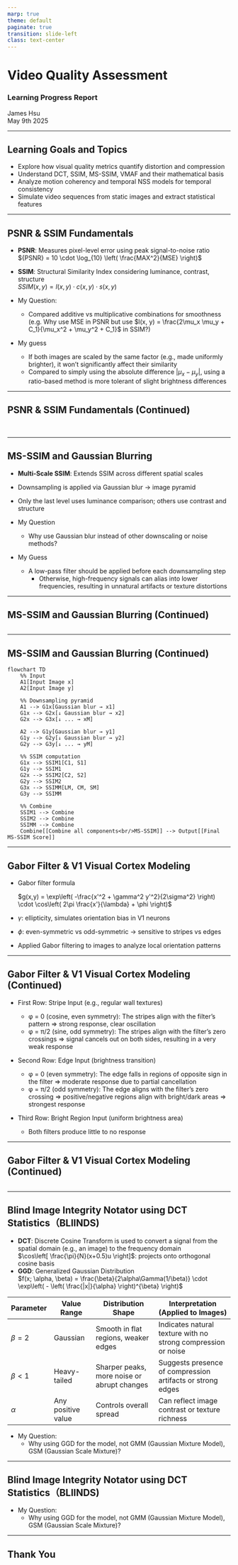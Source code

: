 ```yaml
---
marp: true
theme: default
paginate: true
transition: slide-left
class: text-center
---
```


# Video Quality Assessment
### Learning Progress Report  
James Hsu  
May 9th 2025

---

## Learning Goals and Topics

- Explore how visual quality metrics quantify distortion and compression
- Understand DCT, SSIM, MS-SSIM, VMAF and their mathematical basis
- Analyze motion coherency and temporal NSS models for temporal consistency
- Simulate video sequences from static images and extract statistical features

---

## PSNR & SSIM Fundamentals

- **PSNR**: Measures pixel-level error using peak signal-to-noise ratio  
  ${PSNR} = 10 \cdot \log_{10} \left( \frac{MAX^2}{MSE} \right)$

- **SSIM**: Structural Similarity Index considering luminance, contrast, structure  
  $SSIM(x,y) = l(x,y) \cdot c(x,y) \cdot s(x,y)$

- My Question:
  - Compared additive vs multiplicative combinations for smoothness (e.g. Why use MSE in PSNR but use $l(x, y) = \frac{2\mu_x \mu_y + C_1}{\mu_x^2 + \mu_y^2 + C_1}$ in SSIM?)

- My guess
  - If both images are scaled by the same factor (e.g., made uniformly brighter), it won’t significantly affect their similarity
  - Compared to simply using the absolute difference $|\mu_x - \mu_y|$, using a ratio-based method is more tolerant of slight brightness differences

---

## PSNR & SSIM Fundamentals (Continued)

<img
  class="absolute w-100"
  src="./images/250509/squared_diff.png"
  alt=""
/>
<img
  class="absolute -right-2 w-100"
  src="./images/250509/product_ratio.png"
  alt=""
/>

---

## MS-SSIM and Gaussian Blurring

- **Multi-Scale SSIM**: Extends SSIM across different spatial scales

- Downsampling is applied via Gaussian blur → image pyramid 

- Only the last level uses luminance comparison; others use contrast and structure

- My Question
  - Why use Gaussian blur instead of other downscaling or noise methods?

- My Guess
  - A low-pass filter should be applied before each downsampling step
	- Otherwise, high-frequency signals can alias into lower frequencies, resulting in unnatural artifacts or texture distortions

---

## MS-SSIM and Gaussian Blurring (Continued)

<img
  class=""
  src="./images/250509/Gaussian Blur + Downscale (128×128).png"
  alt=""
/>

---

## MS-SSIM and Gaussian Blurring (Continued)

```mermaid {theme: 'neutral', scale: 0.8}
flowchart TD
    %% Input
    A1[Input Image x]
    A2[Input Image y]

    %% Downsampling pyramid
    A1 --> G1x[Gaussian blur → x1]
    G1x --> G2x[↓ Gaussian blur → x2]
    G2x --> G3x[↓ ... → xM]

    A2 --> G1y[Gaussian blur → y1]
    G1y --> G2y[↓ Gaussian blur → y2]
    G2y --> G3y[↓ ... → yM]

    %% SSIM computation
    G1x --> SSIM1[C1, S1]
    G1y --> SSIM1
    G2x --> SSIM2[C2, S2]
    G2y --> SSIM2
    G3x --> SSIMM[LM, CM, SM]
    G3y --> SSIMM

    %% Combine
    SSIM1 --> Combine
    SSIM2 --> Combine
    SSIMM --> Combine
    Combine[[Combine all components<br/>MS-SSIM]] --> Output[[Final MS-SSIM Score]]
```

---

## Gabor Filter & V1 Visual Cortex Modeling

- Gabor filter formula  
  
  $g(x,y) = \exp\left( -\frac{x'^2 + \gamma^2 y'^2}{2\sigma^2} \right) \cdot \cos\left( 2\pi \frac{x'}{\lambda} + \phi \right)$

- $\gamma$: ellipticity, simulates orientation bias in V1 neurons  
- $\phi$: even-symmetric vs odd-symmetric → sensitive to stripes vs edges  
- Applied Gabor filtering to images to analyze local orientation patterns

---

## Gabor Filter & V1 Visual Cortex Modeling (Continued)

- First Row: Stripe Input (e.g., regular wall textures)
	- φ = 0 (cosine, even symmetry): The stripes align with the filter’s pattern ⇒ strong response, clear oscillation
	- φ = π/2 (sine, odd symmetry): The stripes align with the filter’s zero crossings ⇒ signal cancels out on both sides, resulting in a very weak response

- Second Row: Edge Input (brightness transition)
	- φ = 0 (even symmetry): The edge falls in regions of opposite sign in the filter ⇒ moderate response due to partial cancellation
  - φ = π/2 (odd symmetry): The edge aligns with the filter’s zero crossing ⇒ positive/negative regions align with bright/dark areas ⇒ strongest response

- Third Row: Bright Region Input (uniform brightness area)
	- Both filters produce little to no response
---

## Gabor Filter & V1 Visual Cortex Modeling (Continued)

<img
  class="absolute w-200"
  src="./images/250509/phi.png"
  alt=""
/>

---

## Blind Image Integrity Notator using DCT Statistics（BLIINDS)
 
- **DCT**: Discrete Cosine Transform is used to convert a signal from the spatial domain (e.g., an image) to the frequency domain <br>
  $\cos\left[ \frac{\pi}{N}(x+0.5)u \right]$: projects onto orthogonal cosine basis
- **GGD**: Generalized Gaussian Distribution <br>
  $f(x; \alpha, \beta) = \frac{\beta}{2\alpha\Gamma(1/\beta)} \cdot \exp\left( - \left( \frac{|x|}{\alpha} \right)^{\beta} \right)$

| Parameter |	Value Range	| Distribution Shape |	Interpretation (Applied to Images) |
|  ----  | ----  | ---- | ---- |
| $\beta = 2$ |	Gaussian |	Smooth in flat regions, weaker edges |	Indicates natural texture with no strong compression or noise |
| $\beta < 1$ |	Heavy-tailed |	Sharper peaks, more noise or abrupt changes |	Suggests presence of compression artifacts or strong edges |
| $\alpha$ | Any positive value |	Controls overall spread |	Can reflect image contrast or texture richness |

- My Question:
  - Why using GGD for the model, not GMM (Gaussian Mixture Model), GSM (Gaussian Scale Mixture)? 

---

## Blind Image Integrity Notator using DCT Statistics（BLIINDS)

- My Question:
  - Why using GGD for the model, not GMM (Gaussian Mixture Model), GSM (Gaussian Scale Mixture)? 

---

## Thank You